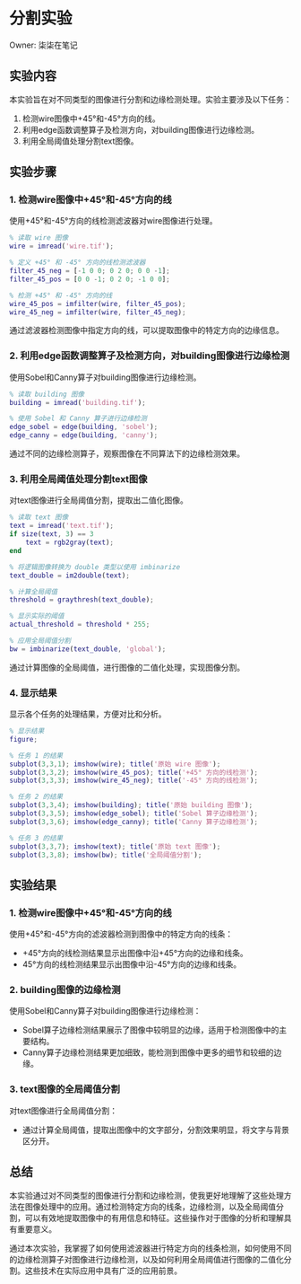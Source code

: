 # 分割实验

Owner: 柒柒在笔记

## 实验内容

本实验旨在对不同类型的图像进行分割和边缘检测处理。实验主要涉及以下任务：

1. 检测wire图像中+45°和-45°方向的线。
2. 利用edge函数调整算子及检测方向，对building图像进行边缘检测。
3. 利用全局阈值处理分割text图像。

## 实验步骤

### 1. 检测wire图像中+45°和-45°方向的线

使用+45°和-45°方向的线检测滤波器对wire图像进行处理。

```matlab
% 读取 wire 图像
wire = imread('wire.tif');

% 定义 +45° 和 -45° 方向的线检测滤波器
filter_45_neg = [-1 0 0; 0 2 0; 0 0 -1];
filter_45_pos = [0 0 -1; 0 2 0; -1 0 0];

% 检测 +45° 和 -45° 方向的线
wire_45_pos = imfilter(wire, filter_45_pos);
wire_45_neg = imfilter(wire, filter_45_neg);

```

通过滤波器检测图像中指定方向的线，可以提取图像中的特定方向的边缘信息。

### 2. 利用edge函数调整算子及检测方向，对building图像进行边缘检测

使用Sobel和Canny算子对building图像进行边缘检测。

```matlab
% 读取 building 图像
building = imread('building.tif');

% 使用 Sobel 和 Canny 算子进行边缘检测
edge_sobel = edge(building, 'sobel');
edge_canny = edge(building, 'canny');

```

通过不同的边缘检测算子，观察图像在不同算法下的边缘检测效果。

### 3. 利用全局阈值处理分割text图像

对text图像进行全局阈值分割，提取出二值化图像。

```matlab
% 读取 text 图像
text = imread('text.tif');
if size(text, 3) == 3
    text = rgb2gray(text);
end

% 将逻辑图像转换为 double 类型以使用 imbinarize
text_double = im2double(text);

% 计算全局阈值
threshold = graythresh(text_double);

% 显示实际的阈值
actual_threshold = threshold * 255;

% 应用全局阈值分割
bw = imbinarize(text_double, 'global');

```

通过计算图像的全局阈值，进行图像的二值化处理，实现图像分割。

### 4. 显示结果

显示各个任务的处理结果，方便对比和分析。

```matlab
% 显示结果
figure;

% 任务 1 的结果
subplot(3,3,1); imshow(wire); title('原始 wire 图像');
subplot(3,3,2); imshow(wire_45_pos); title('+45° 方向的线检测');
subplot(3,3,3); imshow(wire_45_neg); title('-45° 方向的线检测');

% 任务 2 的结果
subplot(3,3,4); imshow(building); title('原始 building 图像');
subplot(3,3,5); imshow(edge_sobel); title('Sobel 算子边缘检测');
subplot(3,3,6); imshow(edge_canny); title('Canny 算子边缘检测');

% 任务 3 的结果
subplot(3,3,7); imshow(text); title('原始 text 图像');
subplot(3,3,8); imshow(bw); title('全局阈值分割');

```

## 实验结果

### 1. 检测wire图像中+45°和-45°方向的线

使用+45°和-45°方向的滤波器检测到图像中的特定方向的线条：

- +45°方向的线检测结果显示出图像中沿+45°方向的边缘和线条。
- 45°方向的线检测结果显示出图像中沿-45°方向的边缘和线条。

### 2. building图像的边缘检测

使用Sobel和Canny算子对building图像进行边缘检测：

- Sobel算子边缘检测结果展示了图像中较明显的边缘，适用于检测图像中的主要结构。
- Canny算子边缘检测结果更加细致，能检测到图像中更多的细节和较细的边缘。

### 3. text图像的全局阈值分割

对text图像进行全局阈值分割：

- 通过计算全局阈值，提取出图像中的文字部分，分割效果明显，将文字与背景区分开。

## 总结

本实验通过对不同类型的图像进行分割和边缘检测，使我更好地理解了这些处理方法在图像处理中的应用。通过检测特定方向的线条，边缘检测，以及全局阈值分割，可以有效地提取图像中的有用信息和特征。这些操作对于图像的分析和理解具有重要意义。

通过本次实验，我掌握了如何使用滤波器进行特定方向的线条检测，如何使用不同的边缘检测算子对图像进行边缘检测，以及如何利用全局阈值进行图像的二值化分割。这些技术在实际应用中具有广泛的应用前景。